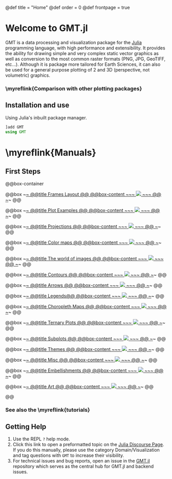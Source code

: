 @def title = "Home"
@def order = 0
@def frontpage = true

# Welcome to GMT.jl

GMT is a data processing and visualization package for the [Julia](https://julialang.org/) programming
language, with high performance and extensibility. It provides the ability for drawing simple and very
complex static vector graphics as well as conversion to the most common raster formats (PNG, JPG, GeoTIFF, etc...).
Although it is package more tailored for Earth Sciences, it can also be used for a general purpose plotting
of 2 and 3D (perspective, not volumetric) graphics.

### \myreflink{Comparison with other plotting packages}

## Installation and use

Using Julia's inbuilt package manager.

```julia
]add GMT
using GMT
```

# \myreflink{Manuals}


## First Steps

@@box-container

  @@box
    ~~~<a class="boxlink" href="examples/frames/">~~~
    @@title Frames Layout @@
    @@box-content
      ~~~
      <img src="/examples/frames/GMT_Defaults_1a.png">
      ~~~
    @@
    ~~~</a>~~~
  @@

  @@box
    ~~~<a class="boxlink" href="examples/plotting_functions/">~~~
    @@title Plot Examples @@
    @@box-content
      ~~~
      <img src="/examples/plotting_functions/symbols.png">
      ~~~
    @@
    ~~~</a>~~~
  @@

  @@box
    ~~~<a class="boxlink" href="examples/projections/">~~~
    @@title Projections @@
    @@box-content
      ~~~
      <img src="/examples/projections/GMT_sinus_int.png">
      ~~~
    @@
    ~~~</a>~~~
  @@

  @@box
    ~~~<a class="boxlink" href="examples/CPTs/">~~~
    @@title Color maps @@
    @@box-content
      ~~~
      <img src="/examples/CPTs/GMT_CPTscale.png">
      ~~~
    @@
    ~~~</a>~~~
  @@

  @@box
    ~~~<a class="boxlink" href="examples/images/">~~~
    @@title The world of images @@
    @@box-content
      ~~~
      <img src="/examples/images/ex04.png">
      ~~~
    @@
    ~~~</a>~~~
  @@

  @@box
    ~~~<a class="boxlink" href="examples/contours/">~~~
    @@title Contours @@
    @@box-content
      ~~~
      <img src="/examples/contours/color-contour.png">
      ~~~
    @@
    ~~~</a>~~~
  @@

  @@box
    ~~~<a class="boxlink" href="examples/arrows/">~~~
    @@title Arrows @@
    @@box-content
      ~~~
      <img src="/examples/arrows/icon.png">
      ~~~
    @@
    ~~~</a>~~~
  @@

  @@box
    ~~~<a class="boxlink" href="examples/legends/">~~~
    @@title Legends@@
    @@box-content
      ~~~
      <img src="/examples/legends/legend_tille.png">
      ~~~
    @@
    ~~~</a>~~~
  @@

  @@box
    ~~~<a class="boxlink" href="examples/choropleths/choro_examples/">~~~
    @@title Choropleth Maps @@
    @@box-content
      ~~~
      <img src="/assets/choro1_dcw.png">
      ~~~
    @@
    ~~~</a>~~~
  @@

  @@box
    ~~~<a class="boxlink" href="examples/ternary/">~~~
    @@title Ternary Plots @@
    @@box-content
      ~~~
      <img src="/examples/ternary/ternary3.png">
      ~~~
    @@
    ~~~</a>~~~
  @@

  @@box
    ~~~<a class="boxlink" href="examples/subplot/">~~~
    @@title Subplots @@
    @@box-content
      ~~~
      <img src="/examples/subplot/tictactoe.png">
      ~~~
    @@
    ~~~</a>~~~
  @@

  @@box
    ~~~<a class="boxlink" href="examples/themes/">~~~
    @@title Themes @@
    @@box-content
      ~~~
      <img src="/examples/themes/themes_tille.png">
      ~~~
    @@
    ~~~</a>~~~
  @@
 
  @@box
    ~~~<a class="boxlink" href="examples/misc/">~~~
    @@title Misc @@
    @@box-content
      ~~~
      <img src="/examples/misc/buffer3.png">
      ~~~
    @@
    ~~~</a>~~~
  @@

  @@box
    ~~~<a class="boxlink" href="examples/embellish/">~~~
    @@title Embellishments @@
    @@box-content
      ~~~
      <img src="/examples/embellish/rose.png">
      ~~~
    @@
    ~~~</a>~~~
  @@
   
  @@box
    ~~~<a class="boxlink" href="examples/art/">~~~
    @@title Art @@
    @@box-content
      ~~~
      <img src="/examples/art/flower.png">
      ~~~
    @@
    ~~~</a>~~~
  @@

@@

### See also the \myreflink{tutorials}

## Getting Help

1. Use the REPL `?` help mode.
1. Click this link to open a preformatted topic on the [Julia Discourse Page](https://discourse.julialang.org/new-topic?title=GMT%20-%20Your%20question%20here&category=domain/viz&tags=GMT&body=You%20can%20write%20your%20question%20in%20this%20space.%0A%0ABefore%20asking%2C%20please%20take%20a%20minute%20to%20make%20sure%20that%20you%20have%20installed%20the%20latest%20available%20versions%20and%20have%20looked%20at%20%5Bthe%20most%20recent%20documentation%5D(http%3A%2Fwww.generic-mapping-tools.org/GMT.jl%2Fstable%2F)%20%3Ainnocent%3A). If you do this manually, please use the category Domain/Visualization and tag questions with `GMT` to increase their visibility.
1. For technical issues and bug reports, open an issue in the [GMT.jl](https://www.generic-mapping-tools.org/GMT.jl) repository which serves as the central hub for GMT.jl and backend issues.

